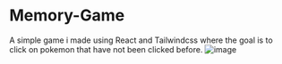 # Memory-Game
A simple game i made using React and Tailwindcss where the goal is to click on pokemon that have not been clicked before. 
![image](https://github.com/user-attachments/assets/0b1a48f2-8aaf-4ef7-9610-f72ed75f482d)
